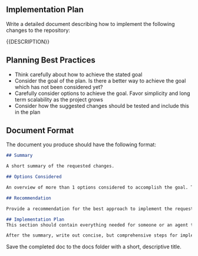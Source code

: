 ## Implementation Plan
Write a detailed document describing how to implement the following changes to the repository:

{{DESCRIPTION}}

## Planning Best Practices
- Think carefully about how to achieve the stated goal
- Consider the goal of the plan. Is there a better way to achieve the goal which has not been considered yet?
- Carefully consider options to achieve the goal. Favor simplicity and long term scalability as the project grows
- Consider how the suggested changes should be tested and include this in the plan

## Document Format
The document you produce should have the following format:

```md
## Summary

A short summary of the requested changes.

## Options Considered

An overview of more than 1 options considered to accomplish the goal. This section should touch upon trade-offs and any other considerations for the different options presented

## Recommendation

Provide a recommendation for the best approach to implement the requested changes.

## Implementation Plan
This section should contain everything needed for someone or an agent to implement the plan. Start with a short, high level of the summary of the changes in the first paragraph to give an overview.

After the summary, write out concise, but comprehensive steps for implementing the change. For larger changes, the changes can broken down into phases, but only do this for very complex changes. Reference the specific files, classes, and functions that need to be added, modified, or deleted.
```

Save the completed doc to the docs folder with a short, descriptive title.
